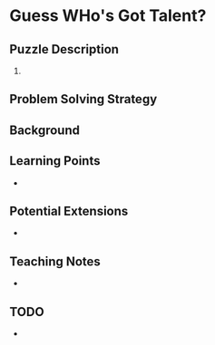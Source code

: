 # Guess WHo's Got Talent?

## Puzzle Description
1.

## Problem Solving Strategy
### 

## Background

## Learning Points
-

## Potential Extensions
-

## Teaching Notes
-

## TODO
-
